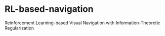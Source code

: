 # RL-based-navigation
Reinforcement Learning-based Visual Navigation with Information-Theoretic Regularization
